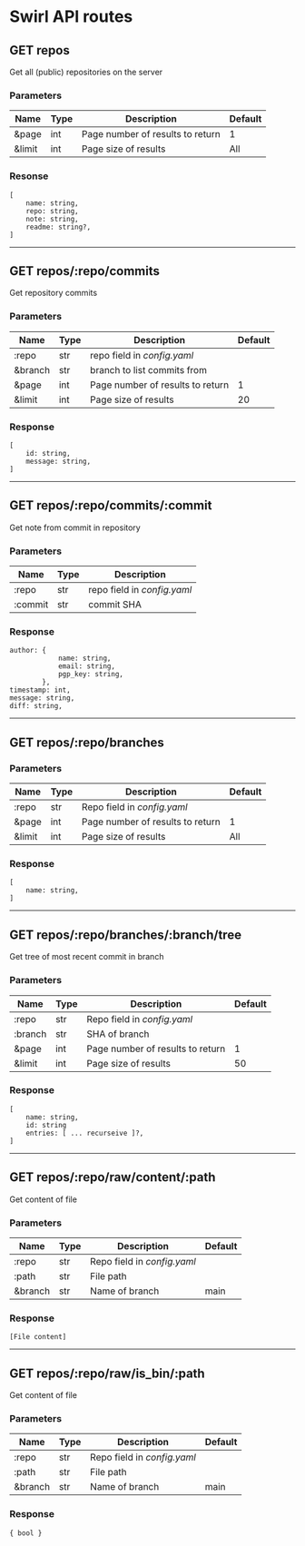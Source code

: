# Swirl API routes

## GET repos
Get all (public) repositories on the server

### Parameters
| Name   | Type | Description                      | Default |
|--------|------|----------------------------------|---------|
| &page  | int  | Page number of results to return | 1       |
| &limit | int  | Page size of results             | All     |

### Resonse
```
[
    name: string,
    repo: string,
    note: string,
    readme: string?,
]
```

---

## GET repos/:repo/commits
Get repository commits

### Parameters
| Name    | Type | Description                       | Default     |
|---------|------|-----------------------------------|-------------|
| :repo   | str  | repo field in _config.yaml_       |             |
| &branch | str  | branch to list commits from       |             |
| &page   | int  | Page number of results to return  | 1           |
| &limit  | int  | Page size of results              | 20          |

### Response
```
[
    id: string,
    message: string,
]
```

---

## GET repos/:repo/commits/:commit
Get note from commit in repository

### Parameters
| Name      | Type | Description                 |
|-----------|------|-----------------------------|
| :repo     | str  | repo field in _config.yaml_ |
| :commit   | str  | commit SHA                  |

### Response
```
author: {
            name: string,
            email: string,
            pgp_key: string,
        },
timestamp: int,
message: string,
diff: string,
```

---

## GET repos/:repo/branches
### Parameters
| Name   | Type | Description                      | Default |
|--------|------|----------------------------------|---------|
| :repo  | str  | Repo field in _config.yaml_      |         |
| &page  | int  | Page number of results to return | 1       |
| &limit | int  | Page size of results             | All     |

### Response
```
[
    name: string,
]
```

---

## GET repos/:repo/branches/:branch/tree
Get tree of most recent commit in branch
### Parameters
| Name    | Type | Description                      | Default |
|---------|------|----------------------------------|---------|
| :repo   | str  | Repo field in _config.yaml_      |         |
| :branch | str  | SHA of branch                    |         |
| &page   | int  | Page number of results to return | 1       |
| &limit  | int  | Page size of results             | 50      |

### Response
```
[
    name: string,
    id: string
    entries: [ ... recurseive ]?,
]
```

---

## GET repos/:repo/raw/content/:path
Get content of file

### Parameters
| Name     | Type  | Description                 | Default |
|----------|-------|-----------------------------|---------|
| :repo    | str   | Repo field in _config.yaml_ |         |
| :path    | str   | File path                   |         |
| &branch  | str   | Name of branch              | main    |

### Response
```
[File content]
```

---

## GET repos/:repo/raw/is_bin/:path
Get content of file

### Parameters
| Name     | Type  | Description                 | Default |
|----------|-------|-----------------------------|---------|
| :repo    | str   | Repo field in _config.yaml_ |         |
| :path    | str   | File path                   |         |
| &branch  | str   | Name of branch              | main    |

### Response
```
{ bool }
```
